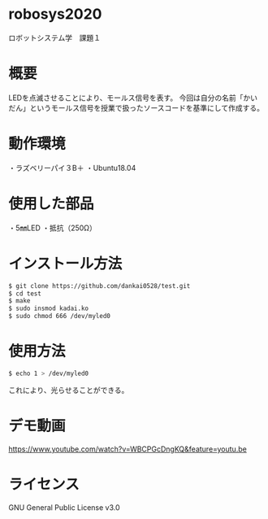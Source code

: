 # robosys2020
ロボットシステム学　課題１

# 概要
LEDを点滅させることにより、モールス信号を表す。
今回は自分の名前「かいだん」というモールス信号を授業で扱ったソースコードを基準にして作成する。

# 動作環境
・ラズベリーパイ３B＋
・Ubuntu18.04

# 使用した部品
・5㎜LED
・抵抗（250Ω）

# インストール方法
```bash
$ git clone https://github.com/dankai0528/test.git
$ cd test
$ make
$ sudo insmod kadai.ko
$ sudo chmod 666 /dev/myled0
```

# 使用方法
```bash
$ echo 1 > /dev/myled0
```
これにより、光らせることができる。

# デモ動画
https://www.youtube.com/watch?v=WBCPGcDngKQ&feature=youtu.be

# ライセンス
GNU General Public License v3.0
